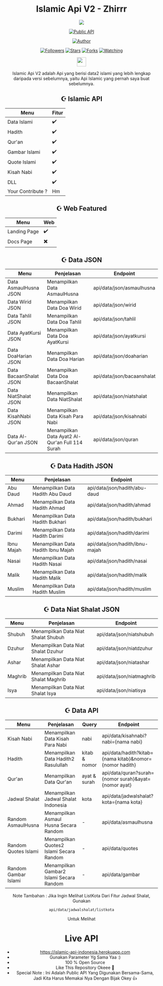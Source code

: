 <div align="center">
 
# Islamic Api V2 - Zhirrr
<p align="center">
<img src="https://i.ibb.co/TmWvKVm/masjid.webp">
</p>
<p align="center">
<a href="#"><img title="Public API" src="https://img.shields.io/badge/Public Api-blue?colorA=%23ff0000&colorB=%23017e40&style=for-the-badge"></a>
</p>
<p align="center">
<a href="https://github.com/Zhirrr"><img title="Author" src="https://img.shields.io/badge/Author-Zhirrr-orange.svg?style=for-the-badge&logo=github"></a>
</p>
<p align="center">
<a href="https://github.com/Zhirrr/followers"><img title="Followers" src="https://img.shields.io/github/followers/Zhirrr?color=red&style=flat-square"></a>
<a href="https://github.com/Zhirrr/islamic-rest-api-indonesian-v2/stargazers/"><img title="Stars" src="https://img.shields.io/github/stars/Zhirrr/islamic-rest-api-indonesian-v2?color=blue&style=flat-square"></a>
<a href="https://github.com/Zhirrr/islamic-rest-api-indonesian-v2/network/members"><img title="Forks" src="https://img.shields.io/github/forks/Zhirrr/islamic-rest-api-indonesian-v2?color=red&style=flat-square"></a>
<a href="https://github.com/Zhirrr/islamic-rest-api-indonesian-v2/watchers"><img title="Watching" src="https://img.shields.io/github/watchers/Zhirrr/islamic-rest-api-indonesian-v2?label=Watchers&color=blue&style=flat-square"></a>
</p>
<p align='center'>
   <a href="https://instagram.com/zhirr_ajalah"><img height="30" src="https://raw.githubusercontent.com/TobyG74/TobyG74/main/instagram.jpg"></a>
</P>
<p align ='center'>
Islamic Api V2 adalah Api yang berisi data2 islami yang lebih lengkap daripada versi sebelumnya, yaitu Api Islamic yang pernah saya buat sebelumnya.
</p>


## ☪️ Islamic API
| Menu | Fitur | 
|------------ | ---------|
| Data Islami | ✔️ |
| Hadith | ✔️ |
| Qur'an | ✔️ |
| Gambar Islami | ✔️ |
| Quote Islami | ✔️ |
| Kisah Nabi | ✔️ |
| DLL | ✔️ |
| Your Contribute ? | Hm |


## ☪️ Web Featured
| Menu | Web | 
|------------ | ---------|
| Landing Page | ✔️ |
| Docs Page | ✖️ |


## ☪️ Data JSON
| Menu | Penjelasan | Endpoint |
|------------ | ---------| ---------|
| Data AsmaulHusna JSON | Menampilkan Data AsmaulHusna | api/data/json/asmaulhusna |
| Data Wirid JSON | Menampilkan Data Doa Wirid | api/data/json/wirid |
| Data Tahlil JSON | Menampilkan Data Doa Tahlil | api/data/json/tahlil |
| Data AyatKursi JSON | Menampilkan Data Doa AyatKursi | api/data/json/ayatkursi |
| Data DoaHarian JSON | Menampilkan Data Doa Harian | api/data/json/doaharian |
| Data BacaanShalat JSON | Menampilkan Data Doa BacaanShalat | api/data/json/bacaanshalat |
| Data NiatShalat JSON | Menampilkan Data NiatShalat | api/data/json/niatshalat |
| Data KisahNabi JSON | Menampilkan Data Kisah Para Nabi | api/data/json/kisahnabi |
| Data Al-Qur'an JSON | Menampilkan Data Ayat2 Al-Qur'an Full 114 Surah | api/data/json/quran |

## ☪️ Data Hadith JSON
| Menu | Penjelasan | Endpoint |
|------------ | ---------| ---------|
| Abu Daud | Menampilkan Data Hadith Abu Daud | api/data/json/hadith/abu-daud |
| Ahmad | Menampilkan Data Hadith Ahmad | api/data/json/hadith/ahmad |
| Bukhari | Menampilkan Data Hadith Bukhari | api/data/json/hadith/bukhari |
| Darimi | Menampilkan Data Hadith Darimi | api/data/json/hadith/darimi |
| Ibnu Majah | Menampilkan Data Hadith Ibnu Majah | api/data/json/hadith/ibnu-majah |
| Nasai | Menampilkan Data Hadith Nasai | api/data/json/hadith/nasai |
| Malik | Menampilkan Data Hadith Malik | api/data/json/hadith/malik |
| Muslim | Menampilkan Data Hadith Muslim | api/data/json/hadith/muslim |

## ☪️ Data Niat Shalat JSON
| Menu | Penjelasan | Endpoint |
|------------ | ---------| ---------|
| Shubuh | Menampilkan Data Niat Shalat Shubuh | api/data/json/niatshubuh |
| Dzuhur | Menampilkan Data Niat Shalat Dzuhur | api/data/json/niatdzuhur |
| Ashar | Menampilkan Data Niat Shalat Ashar | api/data/json/niatashar |
| Maghrib | Menampilkan Data Niat Shalat Maghrib | api/data/json/niatmaghrib |
| Isya | Menampilkan Data Niat Shalat Isya | api/data/json/niatisya |

## ☪️ Data API
| Menu | Penjelasan | Query | Endpoint |
|------------ | ---------| ---------| ---------|
| Kisah Nabi | Menampilkan Data Kisah Para Nabi | nabi | api/data/kisahnabi?nabi={nama nabi} |
| Hadith | Menampilkan Data Hadith2 Rasulullah | kitab & nomor | api/data/hadith?kitab={nama kitab}&nomor={nomor hadith} |
| Qur'an | Menampilkan Data Qur'an | ayat & surah | api/data/quran?surah={nomor surah}&ayat={nomor ayat} |
| Jadwal Shalat | Menampilkan Jadwal Shalat Indonesia | kota | api/data/jadwalshalat?kota={nama kota} |
| Random AsmaulHusna | Menampilkan Asmaul Husna Secara Random | - | api/data/asmaulhusna |
| Random Quotes Islami | Menampilkan Quotes2 Islami Secara Random | - | api/data/quotes |
| Random Gambar Islami | Menampilkan Gambar2 Islami Secara Random | - | api/data/gambar |

Note Tambahan : Jika Ingin Melihat ListKota Dari Fitur Jadwal Shalat, Gunakan
```
api/data/jadwalshalat/listkota

```
Untuk Melihat

# Live API
- https://islamic-api-indonesia.herokuapp.com
- Gunakan Parameter Yg Sama Yaa :)
- 100 % Open Source
- Like This Repository Okeee 🎉
- Special Note : Ini Adalah Public API Yang Digunakan Bersama-Sama, Jadi Kita Harus Memakai Nya Dengan Bijak Okey 👍

